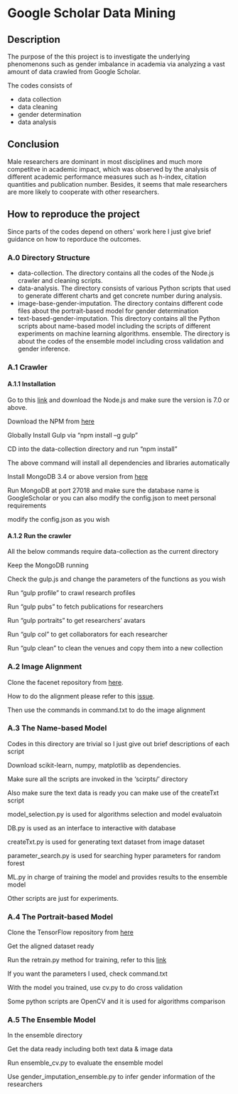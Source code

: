 # Google Scholar Data Mining

## Description

The purpose of the this project is to investigate the underlying phenomenons such as gender imbalance in academia via analyzing a vast amount of data crawled from Google Scholar. 

The codes consists of 
* data collection
* data cleaning
* gender determination
* data analysis

## Conclusion

Male researchers are dominant in most disciplines and much more competitve in academic impact, which was observed by the analysis of different academic performance measures such as h-index, citation quantities and publication number. Besides, it seems that male researchers are more likely to cooperate with other researchers.

## How to reproduce the project
Since parts of the codes depend on others' work here I just give brief guidance on how to reporduce the outcomes.

### A.0 Directory Structure

*	data-collection. The directory contains all the codes of the Node.js crawler and cleaning scripts.
*	data-analysis. The directory consists of various Python scripts that used to generate different charts and get concrete number during analysis.
*	image-base-gender-imputation. The directory contains different code files about the portrait-based model for gender determination
*	text-based-gender-imputation. This directory contains all the Python scripts about name-based model including the scripts of different experiments on machine learning algorithms.
ensemble. The directory is about the codes of the ensemble model including cross validation and gender inference.


### A.1 Crawler
#### A.1.1 Installation

Go to this [link](https://nodejs.org/en/) and download the Node.js and make sure the version is 7.0 or above.

Download the NPM from [here](https://www.npmjs.com/)

Globally Install Gulp via “npm install –g gulp”

CD into the data-collection directory and run “npm install” 

The above command will install all dependencies and libraries automatically

Install MongoDB 3.4 or above version from [here](https://www.mongodb.com/download-center) 

Run MongoDB at port 27018 and make sure the database name is GoogleScholar or you can also modify the config.json to meet personal requirements

modify the config.json as you wish

#### A.1.2 Run the crawler

All the below commands require data-collection as the current directory

Keep the MongoDB running

Check the gulp.js and change the parameters of the functions as you wish

Run “gulp profile” to crawl research profiles

Run “gulp pubs” to fetch publications for researchers

Run “gulp portraits” to get researchers’ avatars

Run “gulp col” to get collaborators for each researcher

Run “gulp clean” to clean the venues and copy them into a new collection

### A.2 Image Alignment

Clone the facenet repository from [here](https://github.com/davidsandberg/facenet).

How to do the alignment please refer to this [issue](https://github.com/davidsandberg/facenet/issues/55).

Then use the commands in command.txt to do the image alignment

### A.3 The Name-based Model

Codes in this directory are trivial so I just give out brief descriptions of each script

Download scikit-learn, numpy, matplotlib as dependencies.

Make sure all the scripts are invoked in the ‘scirpts/’ directory

Also make sure the text data is ready you can make use of the createTxt script

model_selection.py is used for algorithms selection and model evaluatoin

DB.py is used as an interface to interactive with database

createTxt.py is used for generating text dataset from image dataset

parameter_search.py is used for searching hyper parameters for random forest

ML.py in charge of training the model and provides results to the ensemble model

Other scripts are just for experiments.

### A.4 The Portrait-based Model

Clone the TensorFlow repository from [here](https://github.com/tensorflow/tensorflow)

Get the aligned dataset ready

Run the retrain.py method for training, refer to this [link](https://www.tensorflow.org/tutorials/image_retraining)

If you want the parameters I used, check command.txt

With the model you trained, use cv.py to do cross validation

Some python scripts are OpenCV and it is used for algorithms comparison

### A.5 The Ensemble Model

In the ensemble directory

Get the data ready including both text data & image data

Run ensemble_cv.py to evaluate the ensemble model

Use gender_imputation_ensemble.py to infer gender information of the researchers